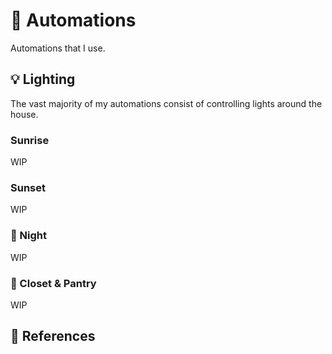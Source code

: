# :robot: Automations

Automations that I use.

## :bulb: Lighting

The vast majority of my automations consist of controlling lights around the house.

### Sunrise

WIP

### Sunset

WIP

### :crescent_moon: Night

WIP

### :door: Closet & Pantry

WIP

## :link: References
